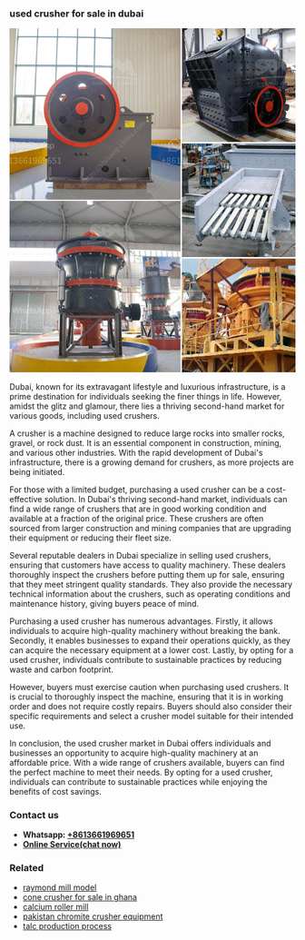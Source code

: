 <h3>used crusher for sale in dubai</h3><img src='1704791123.jpg' alt=''><p>Dubai, known for its extravagant lifestyle and luxurious infrastructure, is a prime destination for individuals seeking the finer things in life. However, amidst the glitz and glamour, there lies a thriving second-hand market for various goods, including used crushers.</p><p>A crusher is a machine designed to reduce large rocks into smaller rocks, gravel, or rock dust. It is an essential component in construction, mining, and various other industries. With the rapid development of Dubai's infrastructure, there is a growing demand for crushers, as more projects are being initiated.</p><p>For those with a limited budget, purchasing a used crusher can be a cost-effective solution. In Dubai's thriving second-hand market, individuals can find a wide range of crushers that are in good working condition and available at a fraction of the original price. These crushers are often sourced from larger construction and mining companies that are upgrading their equipment or reducing their fleet size.</p><p>Several reputable dealers in Dubai specialize in selling used crushers, ensuring that customers have access to quality machinery. These dealers thoroughly inspect the crushers before putting them up for sale, ensuring that they meet stringent quality standards. They also provide the necessary technical information about the crushers, such as operating conditions and maintenance history, giving buyers peace of mind.</p><p>Purchasing a used crusher has numerous advantages. Firstly, it allows individuals to acquire high-quality machinery without breaking the bank. Secondly, it enables businesses to expand their operations quickly, as they can acquire the necessary equipment at a lower cost. Lastly, by opting for a used crusher, individuals contribute to sustainable practices by reducing waste and carbon footprint.</p><p>However, buyers must exercise caution when purchasing used crushers. It is crucial to thoroughly inspect the machine, ensuring that it is in working order and does not require costly repairs. Buyers should also consider their specific requirements and select a crusher model suitable for their intended use.</p><p>In conclusion, the used crusher market in Dubai offers individuals and businesses an opportunity to acquire high-quality machinery at an affordable price. With a wide range of crushers available, buyers can find the perfect machine to meet their needs. By opting for a used crusher, individuals can contribute to sustainable practices while enjoying the benefits of cost savings.</p><h3>Contact us</h3><ul><li><strong>Whatsapp:&nbsp;<a href="https://wa.me/8613661969651">+8613661969651</a></strong></li><li><a href="https://swt.shibang-china.com/?git&amp;zhl&amp;used crusher for sale in dubai"><strong>Online Service(chat now)</strong></a></li></ul><h3>Related</h3><ul><li><a href='raymond mill model.md'>raymond mill model</a></li><li><a href='cone crusher for sale in ghana.md'>cone crusher for sale in ghana</a></li><li><a href='calcium roller mill.md'>calcium roller mill</a></li><li><a href='pakistan chromite crusher equipment.md'>pakistan chromite crusher equipment</a></li><li><a href='talc production process.md'>talc production process</a></li></ul>